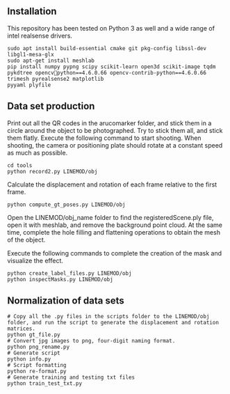 ## Installation

This repository has been tested on Python 3 as well and a wide range of intel realsense drivers.
```
sudo apt install build-essential cmake git pkg-config libssl-dev libgl1-mesa-glx
sudo apt-get install meshlab
pip install numpy pypng scipy scikit-learn open3d scikit-image tqdm pykdtree opencvpython==4.6.0.66 opencv-contrib-python==4.6.0.66 trimesh pyrealsense2 matplotlib
pyyaml plyfile
```
## Data set production
Print out all the QR codes in the arucomarker folder, and stick them in a circle around the object to be photographed. Try to stick them all, and stick them flatly.
Execute the following command to start shooting. When shooting, the camera or positioning plate should rotate at a constant speed as much as possible.
```
cd tools
python record2.py LINEMOD/obj
```
Calculate the displacement and rotation of each frame relative to the first frame.
```
python compute_gt_poses.py LINEMOD/obj
```
Open the LINEMOD/obj_name folder to find the registeredScene.ply file, open it with meshlab, and remove the background point cloud. At the same time, complete the hole filling and flattening operations to obtain the mesh of the object.

Execute the following commands to complete the creation of the mask and visualize the effect.
```
python create_label_files.py LINEMOD/obj
python inspectMasks.py LINEMOD/obj
```
## Normalization of data sets
```
# Copy all the .py files in the scripts folder to the LINEMOD/obj folder, and run the script to generate the displacement and rotation matrices.
python gt_file.py
# Convert jpg images to png, four-digit naming format.
python png_rename.py
# Generate script
python info.py
# Script formatting
python re-format.py
# Generate training and testing txt files
python train_test_txt.py

```
